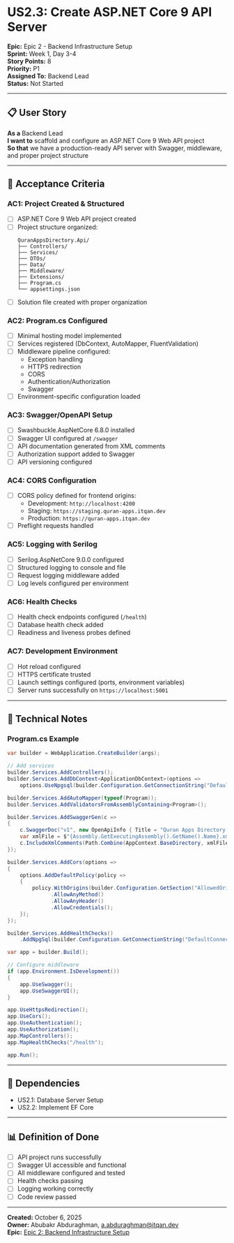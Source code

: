 # US2.3: Create ASP.NET Core 9 API Server

**Epic:** Epic 2 - Backend Infrastructure Setup  
**Sprint:** Week 1, Day 3-4  
**Story Points:** 8  
**Priority:** P1  
**Assigned To:** Backend Lead  
**Status:** Not Started

---

## 📋 User Story

**As a** Backend Lead  
**I want to** scaffold and configure an ASP.NET Core 9 Web API project  
**So that** we have a production-ready API server with Swagger, middleware, and proper project structure

---

## 🎯 Acceptance Criteria

### AC1: Project Created & Structured
- [ ] ASP.NET Core 9 Web API project created
- [ ] Project structure organized:
  ```
  QuranAppsDirectory.Api/
  ├── Controllers/
  ├── Services/
  ├── DTOs/
  ├── Data/
  ├── Middleware/
  ├── Extensions/
  ├── Program.cs
  └── appsettings.json
  ```
- [ ] Solution file created with proper organization

### AC2: Program.cs Configured
- [ ] Minimal hosting model implemented
- [ ] Services registered (DbContext, AutoMapper, FluentValidation)
- [ ] Middleware pipeline configured:
  - Exception handling
  - HTTPS redirection
  - CORS
  - Authentication/Authorization
  - Swagger
- [ ] Environment-specific configuration loaded

### AC3: Swagger/OpenAPI Setup
- [ ] Swashbuckle.AspNetCore 6.8.0 installed
- [ ] Swagger UI configured at `/swagger`
- [ ] API documentation generated from XML comments
- [ ] Authorization support added to Swagger
- [ ] API versioning configured

### AC4: CORS Configuration
- [ ] CORS policy defined for frontend origins:
  - Development: `http://localhost:4200`
  - Staging: `https://staging.quran-apps.itqan.dev`
  - Production: `https://quran-apps.itqan.dev`
- [ ] Preflight requests handled

### AC5: Logging with Serilog
- [ ] Serilog.AspNetCore 9.0.0 configured
- [ ] Structured logging to console and file
- [ ] Request logging middleware added
- [ ] Log levels configured per environment

### AC6: Health Checks
- [ ] Health check endpoints configured (`/health`)
- [ ] Database health check added
- [ ] Readiness and liveness probes defined

### AC7: Development Environment
- [ ] Hot reload configured
- [ ] HTTPS certificate trusted
- [ ] Launch settings configured (ports, environment variables)
- [ ] Server runs successfully on `https://localhost:5001`

---

## 📝 Technical Notes

### Program.cs Example
```csharp
var builder = WebApplication.CreateBuilder(args);

// Add services
builder.Services.AddControllers();
builder.Services.AddDbContext<ApplicationDbContext>(options =>
    options.UseNpgsql(builder.Configuration.GetConnectionString("DefaultConnection")));

builder.Services.AddAutoMapper(typeof(Program));
builder.Services.AddValidatorsFromAssemblyContaining<Program>();

builder.Services.AddSwaggerGen(c =>
{
    c.SwaggerDoc("v1", new OpenApiInfo { Title = "Quran Apps Directory API", Version = "v1" });
    var xmlFile = $"{Assembly.GetExecutingAssembly().GetName().Name}.xml";
    c.IncludeXmlComments(Path.Combine(AppContext.BaseDirectory, xmlFile));
});

builder.Services.AddCors(options =>
{
    options.AddDefaultPolicy(policy =>
    {
        policy.WithOrigins(builder.Configuration.GetSection("AllowedOrigins").Get<string[]>()!)
              .AllowAnyMethod()
              .AllowAnyHeader()
              .AllowCredentials();
    });
});

builder.Services.AddHealthChecks()
    .AddNpgSql(builder.Configuration.GetConnectionString("DefaultConnection")!);

var app = builder.Build();

// Configure middleware
if (app.Environment.IsDevelopment())
{
    app.UseSwagger();
    app.UseSwaggerUI();
}

app.UseHttpsRedirection();
app.UseCors();
app.UseAuthentication();
app.UseAuthorization();
app.MapControllers();
app.MapHealthChecks("/health");

app.Run();
```

---

## 🔗 Dependencies
- US2.1: Database Server Setup
- US2.2: Implement EF Core

---

## 📊 Definition of Done
- [ ] API project runs successfully
- [ ] Swagger UI accessible and functional
- [ ] All middleware configured and tested
- [ ] Health checks passing
- [ ] Logging working correctly
- [ ] Code review passed

---

**Created:** October 6, 2025  
**Owner:** Abubakr Abduraghman, a.abduraghman@itqan.dev  
**Epic:** [Epic 2: Backend Infrastructure Setup](../epics/epic-2-backend-infrastructure-setup.md)

